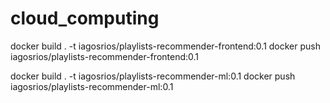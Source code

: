 # cloud_computing

docker build . -t iagosrios/playlists-recommender-frontend:0.1
docker push iagosrios/playlists-recommender-frontend:0.1

docker build . -t iagosrios/playlists-recommender-ml:0.1
docker push iagosrios/playlists-recommender-ml:0.1